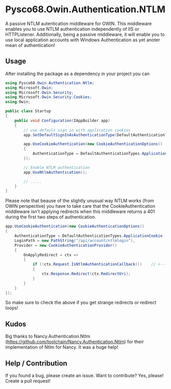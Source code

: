 # Pysco68.Owin.Authentication.NTLM

A passive NTLM autentication middleware for OWIN. This middleware enables you to use NTLM authentication 
independently of IIS or HTTPListener. Additionally, being a passive middleware, it will enable you to use 
local application accounts with Windows Authentication as yet anoter mean of authentication!

## Usage

After installing the package as a dependency in your project you can

```C#
using Pysco68.Owin.Authentication.Ntlm;
using Microsoft.Owin;
using Microsoft.Owin.Security;
using Microsoft.Owin.Security.Cookies;
using Owin;

public class Startup
{
	public void Configuration(IAppBuilder app)
	{
		// use default sign in with application cookies
		app.SetDefaultSignInAsAuthenticationType(DefaultAuthenticationTypes.ApplicationCookie);

		app.UseCookieAuthentication(new CookieAuthenticationOptions()
		{
			AuthenticationType = DefaultAuthenticationTypes.ApplicationCookie                
		});

		// Enable NTLM authentication
		app.UseNtlmAuthentication();

		// .....
	}
}
```

Please note that beause of the slightly unusual way NTLM works (from OWIN perspective) you have to take care
that the CookieAuthentication middleware isn't applying redirects when this middleware returns a 401 during the
first two steps of authentication.

```C#
app.UseCookieAuthentication(new CookieAuthenticationOptions()
{
	AuthenticationType = DefaultAuthenticationTypes.ApplicationCookie 
	LoginPath = new PathString("/api/account/ntlmlogin"),
	Provider = new CookieAuthenticationProvider()
	{
		OnApplyRedirect = ctx =>
		{
			if (!ctx.Request.IsNtlmAuthenticationCallback())    // <------
			{
				ctx.Response.Redirect(ctx.RedirectUri);
			}
		}
	}
});            
```

So make sure to check the above if you get strange redirects or redirect loops!

## Kudos

Big thanks to Nancy.Authentication.Ntlm (https://github.com/toolchain/Nancy.Authentication.Ntlm) for their implementation of Ntlm for Nancy. 
It was a huge help!

## Help / Contribution

If you found a bug, please create an issue. Want to contribute? Yes, please! Create a pull request!